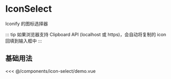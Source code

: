 # IconSelect

Iconify 的图标选择器

::: tip
如果浏览器支持 Clipboard API (localhost 或 https)，会自动将复制的 icon 回填到输入框中
:::

## 基础用法

<script setup>
import Demo from "./demo.vue"
</script>

<Demo></Demo>

<<< @/components/icon-select/demo.vue
